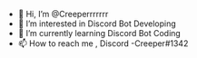 - 👋 Hi, I’m @Creeperrrrrrr
- 👀 I’m interested in Discord Bot Developing
- 🌱 I’m currently learning Discord Bot Coding 
- 📫 How to reach me , Discord -Creeper#1342

